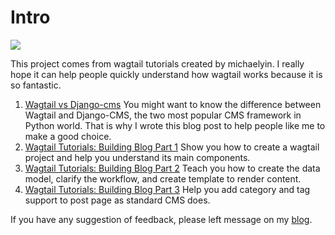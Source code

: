 # Intro

![](https://blog.michaelyin.info/upload/images/wagtail-tutorials-list.original.png)

This project comes from wagtail tutorials created by michaelyin. I really hope it can help people quickly understand how wagtail works because it is so fantastic.

1. [Wagtail vs Django-cms](https://blog.michaelyin.info/2017/06/19/python-cms-framework-review-wagtail-vs-django-cms/) You might want to know the difference between Wagtail and Django-CMS, the two most popular CMS framework in Python world. That is why I wrote this blog post to help people like me to make a good choice.
2. [Wagtail Tutorials: Building Blog Part 1](https://blog.michaelyin.info/2017/06/23/wagtail-tutorials-building-blog-part-1/) Show you how to create a wagtail project and help you understand its main components. 
3. [Wagtail Tutorials: Building Blog Part 2](https://blog.michaelyin.info/2017/06/25/wagtail-tutorials-building-blog-part-2/) Teach you how to create the data model, clarify the workflow, and create template to render content.
4. [Wagtail Tutorials: Building Blog Part 3](https://blog.michaelyin.info/2017/06/26/wagtail-tutorials-building-blog-part-3/) Help you add category and tag support to post page as standard CMS does.

If you have any suggestion of feedback, please left message on my [blog](https://blog.michaelyin.info).
